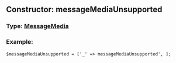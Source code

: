 ## Constructor: messageMediaUnsupported  



### Type: [MessageMedia](../types/MessageMedia.md)

### Example:


```
$messageMediaUnsupported = ['_' => messageMediaUnsupported', ];
```